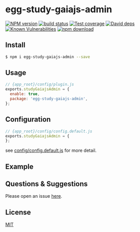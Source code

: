 # egg-study-gaiajs-admin

[![NPM version][npm-image]][npm-url]
[![build status][travis-image]][travis-url]
[![Test coverage][codecov-image]][codecov-url]
[![David deps][david-image]][david-url]
[![Known Vulnerabilities][snyk-image]][snyk-url]
[![npm download][download-image]][download-url]

[npm-image]: https://img.shields.io/npm/v/egg-study-gaiajs-admin.svg?style=flat-square
[npm-url]: https://npmjs.org/package/egg-study-gaiajs-admin
[travis-image]: https://img.shields.io/travis/eggjs/egg-study-gaiajs-admin.svg?style=flat-square
[travis-url]: https://travis-ci.org/eggjs/egg-study-gaiajs-admin
[codecov-image]: https://img.shields.io/codecov/c/github/eggjs/egg-study-gaiajs-admin.svg?style=flat-square
[codecov-url]: https://codecov.io/github/eggjs/egg-study-gaiajs-admin?branch=master
[david-image]: https://img.shields.io/david/eggjs/egg-study-gaiajs-admin.svg?style=flat-square
[david-url]: https://david-dm.org/eggjs/egg-study-gaiajs-admin
[snyk-image]: https://snyk.io/test/npm/egg-study-gaiajs-admin/badge.svg?style=flat-square
[snyk-url]: https://snyk.io/test/npm/egg-study-gaiajs-admin
[download-image]: https://img.shields.io/npm/dm/egg-study-gaiajs-admin.svg?style=flat-square
[download-url]: https://npmjs.org/package/egg-study-gaiajs-admin

<!--
Description here.
-->

## Install

```bash
$ npm i egg-study-gaiajs-admin --save
```

## Usage

```js
// {app_root}/config/plugin.js
exports.studyGaiajsAdmin = {
  enable: true,
  package: 'egg-study-gaiajs-admin',
};
```

## Configuration

```js
// {app_root}/config/config.default.js
exports.studyGaiajsAdmin = {
};
```

see [config/config.default.js](config/config.default.js) for more detail.

## Example

<!-- example here -->

## Questions & Suggestions

Please open an issue [here](https://github.com/eggjs/egg/issues).

## License

[MIT](LICENSE)
